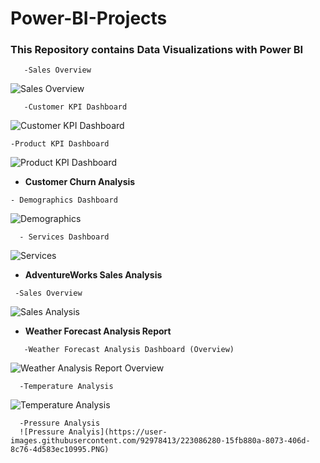 # Power-BI-Projects
### This Repository contains Data Visualizations with Power BI

```
   -Sales Overview
```
![Sales Overview](https://user-images.githubusercontent.com/123111536/213874077-9efac2f1-437d-4d3f-b21e-541371aac9ff.jpg)

```
   -Customer KPI Dashboard
```

![Customer KPI Dashboard](https://user-images.githubusercontent.com/123111536/213874167-d21ae989-19b4-40f1-bbba-145f8170fcfa.jpg)

```
-Product KPI Dashboard
```
![Product KPI Dashboard](https://user-images.githubusercontent.com/123111536/213874176-bb8cd340-dc2d-45ff-858f-b0c86e448257.jpg)


-  **Customer Churn Analysis**
  ```
  - Demographics Dashboard
```
![Demographics](https://user-images.githubusercontent.com/123111536/213874311-03d86f23-8402-42c3-a590-8eb74f0e12f5.jpg)

```
  - Services Dashboard
```
![Services](https://user-images.githubusercontent.com/123111536/213874387-9e96f995-43ed-4919-8067-4bac2dd9a294.jpg)

-  **AdventureWorks Sales Analysis**
```
 -Sales Overview
```
![Sales Analysis](https://user-images.githubusercontent.com/92978413/217363301-a33f6356-abde-4b2f-b193-9aaf50a0f1bb.jpg)

-  **Weather Forecast Analysis Report**
```
   -Weather Forecast Analysis Dashboard (Overview)
```
![Weather Analysis Report Overview](https://user-images.githubusercontent.com/92978413/223085218-e74c16e6-6626-46a4-b6aa-3f138ad18381.PNG)

```
  -Temperature Analysis
  ```
![Temperature Analysis](https://user-images.githubusercontent.com/92978413/223086099-8f15145e-7e1c-4fcc-9b99-728ac3ddde6f.PNG)


```
  -Pressure Analysis
  ![Pressure Analyis](https://user-images.githubusercontent.com/92978413/223086280-15fb880a-8073-406d-8c76-4d583ec10995.PNG)
